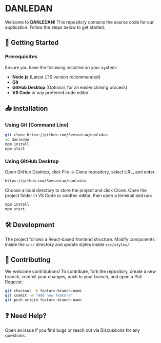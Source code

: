 # **DANLEDAN**  
Welcome to **DANLEDAN!** This repository contains the source code for our application. Follow the steps below to get started.  
## 🚀 **Getting Started**  
### **Prerequisites**  
Ensure you have the following installed on your system:  
- **Node.js** (Latest LTS version recommended)  
- **Git**  
- **GitHub Desktop** (Optional, for an easier cloning process)  
- **VS Code** or any preferred code editor  
## 📥 **Installation**  
### **Using Git (Command Line)**  
```sh  
git clone https://github.com/SeesonLau/danledan  
cd danledan  
npm install  
npm start  
```  
### **Using GitHub Desktop**  
Open GitHub Desktop, click File → Clone repository, select URL, and enter:  
```sh  
https://github.com/SeesonLau/danledan  
```  
Choose a local directory to store the project and click Clone. Open the project folder in VS Code or another editor, then open a terminal and run:  
```sh  
npm install  
npm start  
```  
## 🛠️ **Development**  
The project follows a React-based frontend structure. Modify components inside the `src/` directory and update styles inside `src/styles/`.  
## 🤝 **Contributing**  
We welcome contributions! To contribute, fork the repository, create a new branch, commit your changes, push to your branch, and open a Pull Request:  
```sh  
git checkout -b feature-branch-name  
git commit -m "Add new feature"  
git push origin feature-branch-name  
```  
## ❓ **Need Help?**  
Open an issue if you find bugs or reach out via Discussions for any questions.
